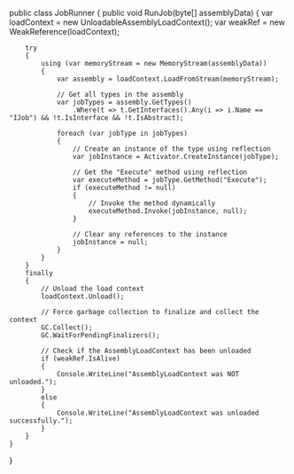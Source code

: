 public class JobRunner
{
    public void RunJob(byte[] assemblyData)
    {
        var loadContext = new UnloadableAssemblyLoadContext();
        var weakRef = new WeakReference(loadContext);

        try
        {
            using (var memoryStream = new MemoryStream(assemblyData))
            {
                var assembly = loadContext.LoadFromStream(memoryStream);

                // Get all types in the assembly
                var jobTypes = assembly.GetTypes()
                    .Where(t => t.GetInterfaces().Any(i => i.Name == "IJob") && !t.IsInterface && !t.IsAbstract);

                foreach (var jobType in jobTypes)
                {
                    // Create an instance of the type using reflection
                    var jobInstance = Activator.CreateInstance(jobType);

                    // Get the "Execute" method using reflection
                    var executeMethod = jobType.GetMethod("Execute");
                    if (executeMethod != null)
                    {
                        // Invoke the method dynamically
                        executeMethod.Invoke(jobInstance, null);
                    }

                    // Clear any references to the instance
                    jobInstance = null;
                }
            }
        }
        finally
        {
            // Unload the load context
            loadContext.Unload();

            // Force garbage collection to finalize and collect the context
            GC.Collect();
            GC.WaitForPendingFinalizers();

            // Check if the AssemblyLoadContext has been unloaded
            if (weakRef.IsAlive)
            {
                Console.WriteLine("AssemblyLoadContext was NOT unloaded.");
            }
            else
            {
                Console.WriteLine("AssemblyLoadContext was unloaded successfully.");
            }
        }
    }
}
